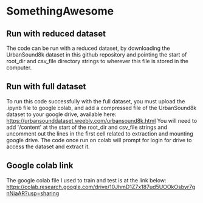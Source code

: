 # SomethingAwesome

## Run with reduced dataset

The code can be run with a reduced dataset, by downloading the UrbanSound8k dataset in this github repository and pointing the start of root_dir and csv_file directory strings to wherever this file is stored in the computer.

## Run with full dataset

To run this code successfully with the full dataset, you must upload the .ipynb file to google colab, and add a compressed file of the UrbanSound8k dataset to your google drive, available here:
https://urbansounddataset.weebly.com/urbansound8k.html
You will need to add '/content' at the start of the root_dir and csv_file strings and uncomment out the lines in the first cell related to extraction and mounting google drive. The code once run on colab will prompt for login for drive to access the dataset and extract it.

## Google colab link

The google colab file I used to train and test is at the link below:
https://colab.research.google.com/drive/10JhmD1Z7x187ud5UOOkOsbyr7gnNiaAR?usp=sharing

